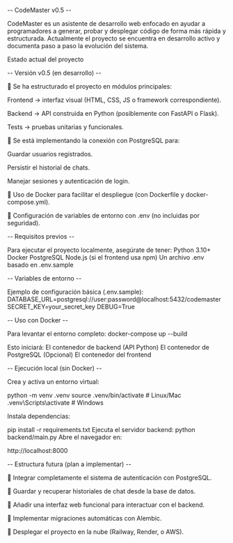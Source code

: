 -- CodeMaster v0.5 --

CodeMaster es un asistente de desarrollo web enfocado en ayudar a programadores a generar, probar y desplegar código de forma más rápida y estructurada.
Actualmente el proyecto se encuentra en desarrollo activo y documenta paso a paso la evolución del sistema.

Estado actual del proyecto

-- Versión v0.5 (en desarrollo) --

🔹 Se ha estructurado el proyecto en módulos principales:

Frontend → interfaz visual (HTML, CSS, JS o framework correspondiente).

Backend → API construida en Python (posiblemente con FastAPI o Flask).

Tests → pruebas unitarias y funcionales.

🔹 Se está implementando la conexión con PostgreSQL para:

Guardar usuarios registrados.

Persistir el historial de chats.

Manejar sesiones y autenticación de login.

🔹 Uso de Docker para facilitar el despliegue (con Dockerfile y docker-compose.yml).

🔹 Configuración de variables de entorno con .env (no incluidas por seguridad).


-- Requisitos previos --

Para ejecutar el proyecto localmente, asegúrate de tener:
Python 3.10+
Docker
PostgreSQL
Node.js
 (si el frontend usa npm)
Un archivo .env basado en .env.sample


-- Variables de entorno --

Ejemplo de configuración básica (.env.sample):
DATABASE_URL=postgresql://user:password@localhost:5432/codemaster
SECRET_KEY=your_secret_key
DEBUG=True

-- Uso con Docker --

Para levantar el entorno completo:
docker-compose up --build


Esto iniciará:
El contenedor de backend (API Python)
El contenedor de PostgreSQL
(Opcional) El contenedor del frontend

-- Ejecución local (sin Docker) --

Crea y activa un entorno virtual:

python -m venv .venv
source .venv/bin/activate   # Linux/Mac
.venv\Scripts\activate      # Windows


Instala dependencias:

pip install -r requirements.txt
Ejecuta el servidor backend:
python backend/main.py
Abre el navegador en:

http://localhost:8000

-- Estructura futura (plan a implementar) --

🔸 Integrar completamente el sistema de autenticación con PostgreSQL.

🔸 Guardar y recuperar historiales de chat desde la base de datos.

🔸 Añadir una interfaz web funcional para interactuar con el backend.

🔸 Implementar migraciones automáticas con Alembic.

🔸 Desplegar el proyecto en la nube (Railway, Render, o AWS).
